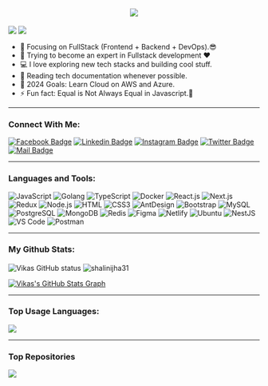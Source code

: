 <h1 align="center">
  <a href="https://git.io/typing-svg">
    <img src="https://readme-typing-svg.herokuapp.com/?lines=Hello,+There!+👋;This+is+Shalini+jha....;Nice+to+meet+you!&center=true&size=30">
  </a>
</h1>

![](https://komarev.com/ghpvc/?username=shalinijha31&color=brightgreen)
     <img src="https://visitor-badge.laobi.icu/badge?page_id=shalinijha31.shalinijha31" />


- 🔭 Focusing on FullStack (Frontend + Backend + DevOps).😎
- 🌱 Trying to become an expert in Fullstack development ❤
- 💻 I love exploring new tech stacks and building cool stuff.
- 📰 Reading tech documentation whenever possible.
- 🥅 2024 Goals: Learn Cloud on AWS and Azure.
- ⚡ Fun fact: Equal is Not Always Equal in Javascript.🤣

---

### Connect With Me:

[![Facebook Badge](https://img.shields.io/badge/Facebook-1877F2?style=for-the-badge&logo=facebook&logoColor=white)](https://facebook.com)
[![Linkedin Badge](https://img.shields.io/badge/LinkedIn-0077B5?style=for-the-badge&logo=linkedin&logoColor=white)](https://www.linkedin.com/in/shalini010/) [![Instagram Badge](https://img.shields.io/badge/Instagram-E4405F?style=for-the-badge&logo=instagram&logoColor=white)](https://www.instagram.com/shalini_10___/)
[![Twitter Badge](https://img.shields.io/badge/Twitter-1DA1F2?style=for-the-badge&logo=twitter&logoColor=white)](https://twitter.com/)
[![Mail Badge](https://img.shields.io/badge/Gmail-D14836?style=for-the-badge&logo=gmail&logoColor=white)](mailto:shalinikumari2k2@gmail.com)

---

### Languages and Tools:

![JavaScript](https://img.shields.io/badge/JavaScript-F7DF1E?style=flat-square&logo=javascript&logoColor=black)
![Golang](https://img.shields.io/badge/Golang-F7F7F7?style=flat-square&logo=go&logoColor=00A7D0)
![TypeScript](https://img.shields.io/badge/TypeScript-007ACC?style=flat-square&logo=typescript&logoColor=white)
![Docker](https://img.shields.io/badge/Docker-0CC1F3?style=flat-square&logo=docker&logoColor=white)
![React.js](https://img.shields.io/badge/React.js-0081CB?style=flat-square&logo=react&logoColor=61DAFB)
![Next.js](https://img.shields.io/badge/Next.js-f7f7f7?style=flastic&logo=Next.js&logoColor=000000)
![Redux](https://img.shields.io/badge/Redux-black?style=flastic&logo=Redux&logoColor=764ABC)
![Node.js](https://img.shields.io/badge/Node.js-43853D?style=flat-square&logo=node.js&logoColor=white)
![HTML](https://img.shields.io/badge/HTML5-E34F26?style=flat-square&logo=html5&logoColor=white)
![CSS3](https://img.shields.io/badge/CSS3-1572B6?style=flat-square&logo=css3&logoColor=white)
![AntDesign](https://img.shields.io/badge/AntDesign-f7f7f7?style=flastic&logo=AntDesign&logoColor=0170FE)
![Bootstrap](https://img.shields.io/badge/Bootstrap-563D7C?style=flat-square&logo=bootstrap&logoColor=white)
![MySQL](https://img.shields.io/badge/MySQL-005C84?style=flat-square&logo=mysql&logoColor=white)
![PostgreSQL](https://img.shields.io/badge/PostgreSQL-31658D?style=flastic&logo=PostgreSQL&logoColor=white)
![MongoDB](https://img.shields.io/badge/MongoDB-F7F7F7?style=flat-square&logo=mongodb&logoColor=49A248)
![Redis](https://img.shields.io/badge/redis-%23DD0031.svg?&style=flat-square&logo=redis&logoColor=white)
![Figma](https://img.shields.io/badge/Figma-f7f7f7?style=flastic&logo=Figma&logoColor=F24E1E)
![Netlify](https://img.shields.io/badge/Netlify-00C7B7?style=flat-square&logo=netlify&logoColor=white)
![Ubuntu](https://img.shields.io/badge/Ubuntu-E05924?style=flat-square&logo=ubuntu&logoColor=black)
![NestJS](https://img.shields.io/badge/Nestjs-000000?style=flat-square&logo=nestjs&logoColor=D9224D)
![VS Code](https://img.shields.io/badge/VisualStudio-2C2B30?style=flastic&logo=VisualStudioCode&logoColor=007ACC)
![Postman](https://img.shields.io/badge/Postman-f7f7f7?style=flastic&logo=Postman&logoColor=FF6C37)

---

### My Github Stats:

<p>
  <img align="center" src="https://github-readme-stats.vercel.app/api?username=shalinijha31&show_icons=true&include_all_commits=true&theme=algolia&hide_border=true" alt="Vikas GitHub status" />
  <img align="center" src="https://github-readme-streak-stats.herokuapp.com/?user=shalinijha31&theme=algolia" alt="shalinijha31" />
</p>


<a align="center" href="https://github.com/shalinijha31/gihubinfovikas">
  <img align="center" src="https://github-profile-summary-cards.vercel.app/api/cards/profile-details?username=shalinijha31&theme=radical&hide_border=true)](https://github.com/shalinijha31" alt="Vikas's GitHub Stats Graph"/>
</a>

---

### Top Usage Languages:

<a align="center" href="https://github.com/shalinijha31/shalinijha31">
  <img align="center" src="https://github-readme-stats.vercel.app/api/top-langs/?username=shalinijha31&hide=less&title_color=d13979&text_color=c9cacc&icon_color=2bbc8a&bg_color=1d1f21&langs_count=20" />
</a>

---




### Top Repositories


<a href="https://github.com/shalinijha31/">
  <img align="center" src="https://github-readme-stats.vercel.app/api/pin/?username=shalinijha31&repo=developer-portfolio&theme=algolia" />
</a>




